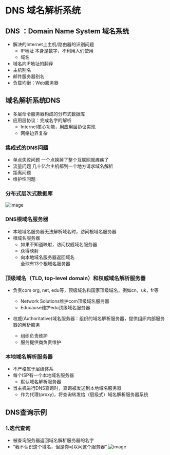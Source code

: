 # DNS 域名解析系统 

## DNS ：Domain Name System  域名系统  

* 解决的Internet上主机/路由器的识别问题  
  * IP地址 本身是数字，不利用人们使用
  * 域名  
* 域名向IP地址的翻译
* 主机别名  
* 邮件服务器别名  
* 负载均衡：Web服务器  


## 域名解析系统DNS  

* 多层命令服务器构成的分布式数据库  
* 应用层协议：完成名字的解析
    * Internet核心功能，用应用层协议实现  
    * 网络边界复杂  
 
 ### 集成式的DNS问题  
 
 * 单点失败问题  一个点换掉了整个互联网就瘫痪了  
 * 流量问题   几十亿台主机都到一个地方请求域名解析  
 * 距离问题  
 * 维护性问题  


### 分布式层次式数据库  

![image](https://user-images.githubusercontent.com/58176267/156288734-f996f716-240d-4439-b1e4-284ad3646a5f.png)

### DNS根域名服务器  

* 本地域名服务器无法解析域名时，访问根域名服务器  
* 根域名服务器  
    * 如果不知道映射，访问权威域名服务器  
    * 获得映射  
    * 向本地域名服务器返回域名  
全球有13个根域名服务器    

### 顶级域名（TLD, top-level domain）和权威域名解析服务器

* 负责com org, net, edu等，顶级域名和国家顶级域名，例如cn，uk，fr等  
    * Network Solutions维护com顶级域名服务器  
    * Educause维护edu顶级域名服务器  

* 权威(Authoritative)域名服务器：组织的域名解析服务器，提供组织内部服务器的解析服务
    * 组织负责维护  
    * 服务提供商负责维护  

### 本地域名解析服务器  

* 不严格属于层级体系  
* 每个ISP有一个本地域名服务器  
    * 默认域名解析服务器  
* 当主机进行DNS查询时，查询被发送到本地域名服务器
    * 作为代理(proxy)，将查询转发给（层级式）域名解析服务器系统  

## DNS查询示例  

### 1.迭代查询  

* 被查询服务器返回域名解析服务器的名字
* “我不认识这个域名，但是你可以问这个服务器”
![image](https://user-images.githubusercontent.com/58176267/156358442-76a24b41-0994-4203-ae19-27e3bc486e2d.png)
